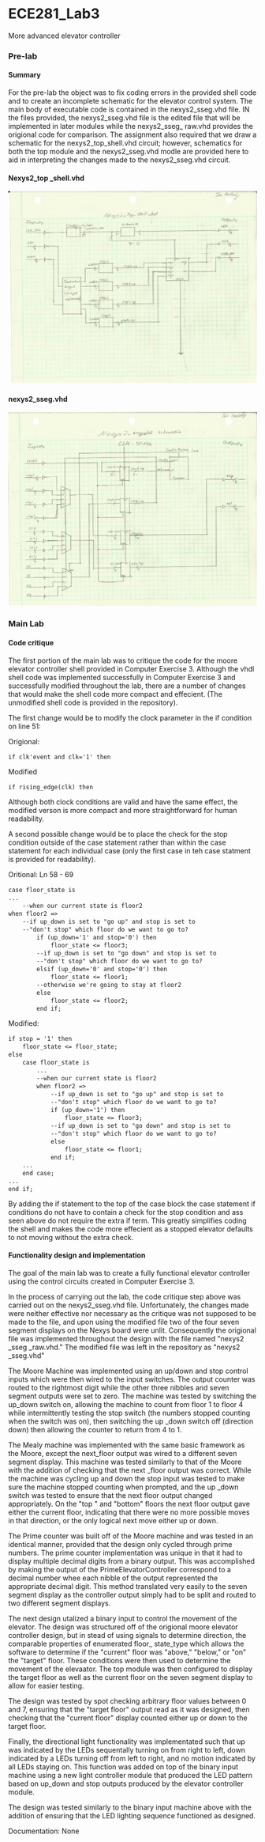 ECE281_Lab3
===========

More advanced elevator controller

### Pre-lab

#### Summary

For the pre-lab the object was to fix coding errors in the provided shell code and to create an incomplete schematic for
the elevator control system. The main body of executable code is contained in the nexys2_sseg.vhd file. IN the files 
provided, the nexys2_sseg.vhd file is the edited file that will be implemented in later modules while the nexys2_sseg_
raw.vhd provides the origional code for comparison. The assignment also required that we draw a schematic for the 
nexys2_top_shell.vhd circuit; however, schematics for both the top module and the nexys2_sseg.vhd modle are provided 
here to aid in interpreting the changes made to the nexys2_sseg.vhd circuit.

#### Nexys2_top _shell.vhd
![alt text](https://raw.githubusercontent.com/IanGoodbody/ECE281_Lab3/master/Nexys2_top_schematic.jpg "Top Module")

#### nexys2_sseg.vhd
![alt text](https://raw.githubusercontent.com/IanGoodbody/ECE281_Lab3/master/nexys2_sseg_schematic.jpg "sseg Module")


### Main Lab

#### Code critique

The first portion of the main lab was to critique the code for the moore elevator controller shell provided in Computer Exercise 3. Although the vhdl shell code was implemented successfully in Computer Exercise 3 and successfully modified throughout the lab, there are a number of changes that would make the shell code more compact and effecient. (The unmodified shell code is provided in the repository).

The first change would be to modify the clock parameter in the if condition on line 51:

Origional:

	if clk'event and clk='1' then
	
Modified

	if rising_edge(clk) then
	
Although both clock conditions are valid and have the same effect, the modified verson is more compact and more straightforward for human readability.

A second possible change would be to place the check for the stop condition outside of the case statement rather than within the case statement for each individual case (only the first case in teh case statment is provided for readability).

Oritional: Ln 58 - 69

	case floor_state is
	...
		--when our current state is floor2
	when floor2 => 
		--if up_down is set to "go up" and stop is set to 
		--"don't stop" which floor do we want to go to?
			if (up_down='1' and stop='0') then 
				floor_state <= floor3; 			
			--if up_down is set to "go down" and stop is set to 
			--"don't stop" which floor do we want to go to?
			elsif (up_down='0' and stop='0') then 
				floor_state <= floor1;
			--otherwise we're going to stay at floor2
			else
				floor_state <= floor2;
			end if;
					
Modified:

	if stop = '1' then
		floor_state <= floor_state;
	else
		case floor_state is
			...
			--when our current state is floor2
			when floor2 => 
				--if up_down is set to "go up" and stop is set to 
				--"don't stop" which floor do we want to go to?
				if (up_down='1') then 
					floor_state <= floor3; 			
				--if up_down is set to "go down" and stop is set to 
				--"don't stop" which floor do we want to go to?
				else
					floor_state <= floor1;
				end if;
		...
		end case;
	...
	end if;
	
By adding the if statement to the top of the case block the case statement if conditions do not have to contain a check for the stop condition and ass seen above do not require the extra if term. This greatly simplifies coding the shell and makes the code more effecient as a stopped elevator defaults to not moving without the extra check.

#### Functionality design and implementation

The goal of the main lab was to create a fully functional elevator controller using the control circuits created in Computer Exercise 3.

In the process of carrying out the lab, the code critique step above was carried out on the nexys2_sseg.vhd file. Unfortunately, the changes made were neither effective nor necessary as the critique was not supposed to be made to the file, and upon using the modified file two of the four seven segment displays on the Nexys board were unlit. Consequently the origional file was implemented throughout the design with the file named "nexys2 _sseg _raw.vhd." The modified file was left in the repository as "nexys2 _sseg.vhd"

The Moore Machine was implemented using an up/down and stop control inputs which were then wired to the input switches. The output counter was routed to the rightmost digit while the other three nibbles and seven segment outputs were set to zero. The machine was tested by switching the up_down switch on, allowing the machine to count from floor 1 to floor 4 while intermittently testing the stop switch (the numbers stopped counting when the switch was on), then switching the up _down switch off (direction down) then allowing the counter to return from 4 to 1.

The Mealy machine was implemented with the same basic framework as the Moore, except the next_floor output was wired to a different seven segment display. This machine was tested similarly to that of the Moore with the addition of checking that the next _floor output was correct. While the machine was cycling up and down the stop input was tested to make sure the machine stopped counting when prompted, and the up _down switch was tested to ensure that the next floor output changed appropriately. On the "top " and "bottom" floors the next floor output gave either the current floor, indicating that there were no more possible moves in that direction, or the only logical next move either up or down.

The Prime counter was built off of the Moore machine and was tested in an identical manner, provided that the design only cycled through prime numbers. The prime counter implementation was unique in that it had to display multiple decimal digits from a binary output. This was accomplished by making the output of the PrimeElevatorController correspond to a decimal number whee each nibble of the output represented the appropriate decimal digit. This method translated very easily to the seven segment display as the controller output simply had to be split and routed to two different segment displays.

The next design utalized a binary input to control the movement of the elevator. The design was structured off of the origional moore elevator controller design, but in stead of using signals to determine direction, the comparable properties of enumerated floor_ state_type which allows the software to determine if the "current" floor was "above," "below," or "on" the "target" floor. These conditions were then used to determine the movement of the elevaator. The top module was then configured to display the target floor as well as the current floor on the seven segment display to allow for easier testing.

The design was tested by spot checking arbitrary floor values between 0 and 7, ensuring that the "target floor" output read as it was designed, then checking that the "current floor" display counted either up or down to the target floor.

Finally, the directional light functionality was implementated such that up was indicated by the LEDs sequentally turning on from right to left, down indicated by a LEDs turning off from left to right, and no motion indicated by all LEDs staying on. This function was added on top of the binary input machine using a new light controller module that produced the LED pattern based on up_down and stop outputs produced by the elevator controller module.

The design was tested similarly to the binary input machine above with the addition of ensuring that the LED lighting sequence functioned as designed.


Documentation: None

